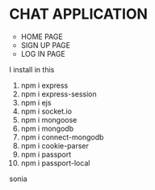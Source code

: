<h1>CHAT APPLICATION</h1>
<ul type="circle">
<li>HOME PAGE</li>
<li>SIGN UP PAGE</li>
<li>LOG IN PAGE</li>
</ul>


I install in this 
<ol type="1">
<li>npm i express</li>
<li>npm i express-session</li>
<li>npm i ejs</li>
<li>npm i socket.io</li>
<li>npm i mongoose</li>
<li>npm i mongodb</li>
<li>npm i connect-mongodb</li>
<li>npm i cookie-parser</li>
<li>npm i passport</li>
<li>npm i passport-local</li>
</ol>


<span style="font-size:3px, color:white">sonia</span>